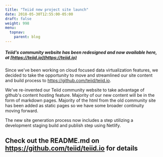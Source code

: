 ```yaml
---
title: "Teiid new project site launch"
date: 2018-05-30T12:55:00-05:00
draft: false
weight: 998
menu:
  topnav:
    parent: blog
---
```


#####  Teiid's community website has been redesigned and now available here, at [https://teiid.io](https://teiid.io)

Since we've been working on cloud focused data virtualization features, we decided to take the opportunity to move and streamlined our site content and build process to https://github.com/teiid/teiid.io.

<!--more-->

We've re-invented our Teiid community website to take advantage of github's content hosting feature. Majority of our new content will be in the form of markdown pages. Majority of the html from the old community site has been added as static pages so we have some broader continuity moving forward.

The new site generation process now includes a step utilizing a development staging build and publish step using Netlify.

## Check out the README.md on https://github.com/teiid/teiid.io for details

